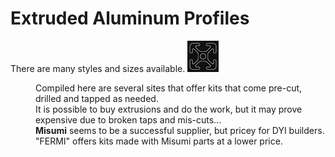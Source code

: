 # Extruded Aluminum Profiles

There are many styles and sizes available. ![-]( images/misumi_alu-prof.png)

<d1>
    <dd>Compiled here are several sites that offer kits that come pre-cut, drilled and tapped as needed.</dd>
    <dd>It is possible to buy extrusions and do the work, but it may prove expensive due to broken taps and mis-cuts...</dd>
    <dd><b>Misumi</b> seems to be a successful supplier, but pricey for DYI builders.</dd>
    <dd>"FERMI" offers kits made with Misumi parts at a lower price.</dd>
</d1>
